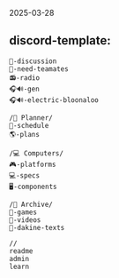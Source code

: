 2025-03-28

discord-template:
-----------------
```
💬-discussion
🔔-need-teamates
📻-radio
🎧🔊-gen
🎧🔊-electric-bloonaloo

/📝 Planner/
📅-schedule
🌎-plans

/💻 Computers/
🎮-platforms
💻-specs
🖥-components

/📖 Archive/
👾-games
📼-videos
📜-dakine-texts

//
readme
admin
learn
```
